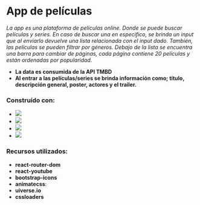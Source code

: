 # App de películas 
*La app es una plataforma de películas online. Donde se puede buscar películas y series. En caso de buscar una en específico, se brinda un input que al enviarlo devuelve una lista relacionada con el input dado.
También, las películas se pueden filtrar por géneros. Debajo de la lista se encuentra una barra para cambiar de páginas, cada página contiene 20 películas y están ordenadas por popularidad.*

- **La data es consumida de la API TMBD**
- **Al entrar a las películas/series se brinda información como; título, descripción general, poster, actores y el trailer.**

### Construído con: 
* <img src="https://img.shields.io/badge/React-087ea4?style=for-the-badge&logo=React&logoColor=white">
* <img src="https://img.shields.io/badge/Vite-8f6efe?style=for-the-badge&logo=Vite&logoColor=white">
* <img src="https://img.shields.io/badge/tailwind-0ed3cf?&style=for-the-badge&logo=tailwindcss&logoColor=white">
* <img src="https://img.shields.io/badge/API TMBD-18b8da?&style=for-the-badge&logo=&logoColor=white">

### Recursos utilizados:
- **react-router-dom**
- **react-youtube**
- **bootstrap-icons**
- **animatecss**:
- **uiverse.io**
- **cssloaders**
